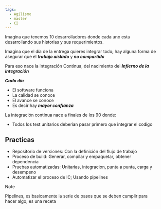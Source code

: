 ```yaml
---
tags:
  - Agilismo
  - master
  - CI
---
```

Imagina que tenemos 10 desarrolladores donde cada uno esta desarrollando sus historias y sus requerimientos. 

Imagina que el día de la entrega quieres integrar todo, hay alguna forma de asegurar que el ***trabajo aislado*** y ***no compartido***

Para eso nace la Integración Continua, del nacimiento del ***Infierno de la integración***

***Cada día***
- El software funciona
- La calidad se conoce
- El avance se conoce 
- Es decir hay ***mayor confianza***

La integración continua nace a finales de los 90 donde:
- Todos los test unitarios deberían pasar primero que integrar el codigo

## Practicas
- Repositorio de versiones: Con la definición del flujo de trabajo 
- Proceso de build: Generar, compilar y empaquetar, obtener dependencia 
- Pruebas automatizadas: Unitarias, integracion, punta a punta, carga y desempeno
- Automatizar el proceso de IC; Usando pipelines

>[!NOTE]
>Pipelines, es basicamente la serie de pasos que se deben cumplir para hacer algo, es una receta